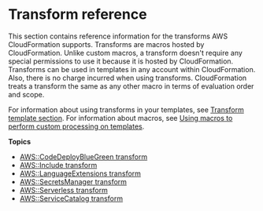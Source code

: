 # Transform reference<a name="transform-reference"></a>

This section contains reference information for the transforms AWS CloudFormation supports\. Transforms are macros hosted by CloudFormation\. Unlike custom macros, a transform doesn't require any special permissions to use it because it is hosted by CloudFormation\. Transforms can be used in templates in any account within CloudFormation\. Also, there is no charge incurred when using transforms\. CloudFormation treats a transform the same as any other macro in terms of evaluation order and scope\.

For information about using transforms in your templates, see [Transform template section](https://docs.aws.amazon.com/AWSCloudFormation/latest/UserGuide/transform-section-structure.html)\. For information about macros, see [Using macros to perform custom processing on templates](https://docs.aws.amazon.com/AWSCloudFormation/latest/UserGuide/template-macros.html)\.

**Topics**
+ [AWS::CodeDeployBlueGreen transform](transform-aws-codedeploybluegreen.md)
+ [AWS::Include transform](create-reusable-transform-function-snippets-and-add-to-your-template-with-aws-include-transform.md)
+ [AWS::LanguageExtensions transform](transform-aws-languageextensions.md)
+ [AWS::SecretsManager transform](transform-aws-secretsmanager.md)
+ [AWS::Serverless transform](transform-aws-serverless.md)
+ [AWS::ServiceCatalog transform](transform-aws-servicecatalog.md)